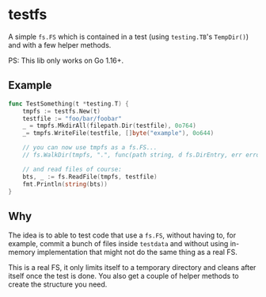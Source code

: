 # testfs

A simple `fs.FS` which is contained in a test (using `testing.TB`'s `TempDir()`)
and with a few helper methods.

PS: This lib only works on Go 1.16+.

## Example

```go
func TestSomething(t *testing.T) {
	tmpfs := testfs.New(t)
	testfile := "foo/bar/foobar"
	_ = tmpfs.MkdirAll(filepath.Dir(testfile), 0o764)
	_= tmpfs.WriteFile(testfile, []byte("example"), 0o644)

	// you can now use tmpfs as a fs.FS...
	// fs.WalkDir(tmpfs, ".", func(path string, d fs.DirEntry, err error) error { return nil })

	// and read files of course:
	bts, _ := fs.ReadFile(tmpfs, testfile)
	fmt.Println(string(bts))
}
```

## Why

The idea is to able to test code that use a `fs.FS`, without having to,
for example, commit a bunch of files inside `testdata` and without using
in-memory implementation that might not do the same thing as a real FS.

This is a real FS, it only limits itself to a temporary directory and
cleans after itself once the test is done. You also get a couple of helper
methods to create the structure you need.
